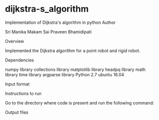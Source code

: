 # dijkstra-s_algorithm
Implementation of Dijkstra's algorithm in python
Author

Sri Manika Makam
Sai Praveen Bhamidipati

Overview

Implemented the Dijkstra algorithm for a point robot and rigid robot.

Dependencies

numpy library
collections library
matplotlib library
headpq library
math library
time library
argparse library
Python 2.7
ubuntu 16.04

Input format


Instructions to run

Go to the directory where code is present and run the following command:


  
Output files

